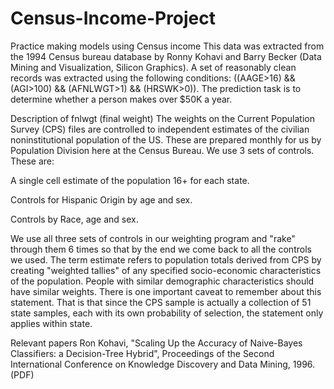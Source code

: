# Census-Income-Project
Practice making models using Census income
This data was extracted from the 1994 Census bureau database by Ronny Kohavi and Barry Becker (Data Mining and Visualization, Silicon Graphics). A set of reasonably clean records was extracted using the following conditions: ((AAGE>16) && (AGI>100) && (AFNLWGT>1) && (HRSWK>0)). The prediction task is to determine whether a person makes over $50K a year.

Description of fnlwgt (final weight)
The weights on the Current Population Survey (CPS) files are controlled to independent estimates of the civilian noninstitutional population of the US. These are prepared monthly for us by Population Division here at the Census Bureau. We use 3 sets of controls. These are:

A single cell estimate of the population 16+ for each state.

Controls for Hispanic Origin by age and sex.

Controls by Race, age and sex.

We use all three sets of controls in our weighting program and "rake" through them 6 times so that by the end we come back to all the controls we used. The term estimate refers to population totals derived from CPS by creating "weighted tallies" of any specified socio-economic characteristics of the population. People with similar demographic characteristics should have similar weights. There is one important caveat to remember about this statement. That is that since the CPS sample is actually a collection of 51 state samples, each with its own probability of selection, the statement only applies within state.

Relevant papers
Ron Kohavi, "Scaling Up the Accuracy of Naive-Bayes Classifiers: a Decision-Tree Hybrid", Proceedings of the Second International Conference on Knowledge Discovery and Data Mining, 1996. (PDF)
